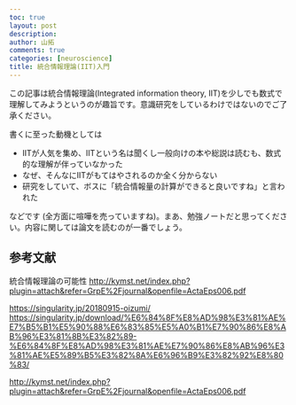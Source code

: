 ```yaml
---
toc: true
layout: post
description:
author: 山拓
comments: true
categories: [neuroscience]
title: 統合情報理論(IIT)入門
---
```


この記事は統合情報理論(Integrated information theory, IIT)を少しでも数式で理解してみようというのが趣旨です。意識研究をしているわけではないのでご了承ください。

書くに至った動機としては
- IITが人気を集め、IITという名は聞くし一般向けの本や総説は読むも、数式的な理解が伴っていなかった
- なぜ、そんなにIITがもてはやされるのか全く分からない
- 研究をしていて、ボスに「統合情報量の計算ができると良いですね」と言われた

などです (全方面に喧嘩を売っていますね)。まあ、勉強ノートだと思ってください。内容に関しては論文を読むのが一番でしょう。

## 参考文献
統合情報理論の可能性
http://kymst.net/index.php?plugin=attach&refer=GrpE%2Fjournal&openfile=ActaEps006.pdf

https://singularity.jp/20180915-oizumi/
https://singularity.jp/download/%E6%84%8F%E8%AD%98%E3%81%AE%E7%B5%B1%E5%90%88%E6%83%85%E5%A0%B1%E7%90%86%E8%AB%96%E3%81%8B%E3%82%89-%E6%84%8F%E8%AD%98%E3%81%AE%E7%90%86%E8%AB%96%E3%81%AE%E5%89%B5%E3%82%8A%E6%96%B9%E3%82%92%E8%80%83/

http://kymst.net/index.php?plugin=attach&refer=GrpE%2Fjournal&openfile=ActaEps006.pdf
